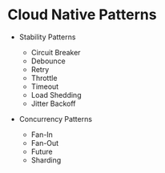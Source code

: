 # Cloud Native Patterns

- Stability Patterns
    - Circuit Breaker
    - Debounce
    - Retry
    - Throttle
    - Timeout
    - Load Shedding
    - Jitter Backoff

- Concurrency Patterns
    - Fan-In
    - Fan-Out
    - Future
    - Sharding
